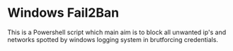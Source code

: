 # Windows Fail2Ban 
This is a Powershell script which main aim is  to block all unwanted ip's and networks spotted by windows logging system in brutforcing credentials.
